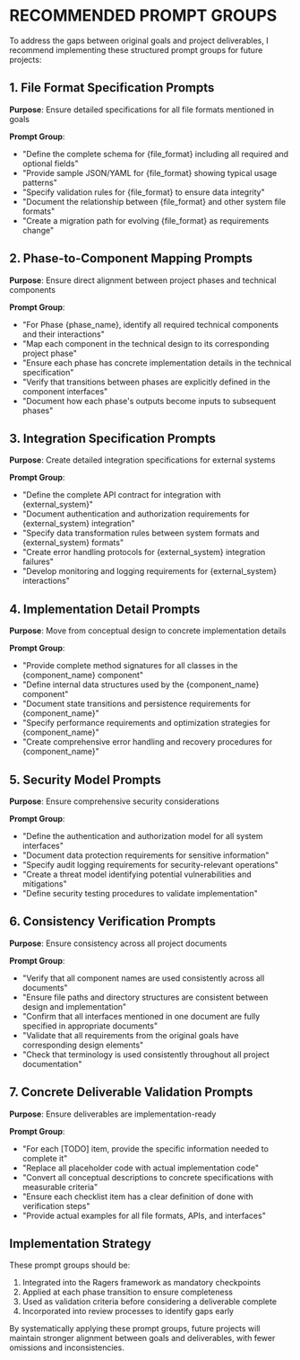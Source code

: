 # RECOMMENDED PROMPT GROUPS

To address the gaps between original goals and project deliverables, I recommend implementing these structured prompt groups for future projects:

## 1. File Format Specification Prompts

**Purpose**: Ensure detailed specifications for all file formats mentioned in goals

**Prompt Group**:
- "Define the complete schema for {file_format} including all required and optional fields"
- "Provide sample JSON/YAML for {file_format} showing typical usage patterns"
- "Specify validation rules for {file_format} to ensure data integrity"
- "Document the relationship between {file_format} and other system file formats"
- "Create a migration path for evolving {file_format} as requirements change"

## 2. Phase-to-Component Mapping Prompts

**Purpose**: Ensure direct alignment between project phases and technical components

**Prompt Group**:
- "For Phase {phase_name}, identify all required technical components and their interactions"
- "Map each component in the technical design to its corresponding project phase"
- "Ensure each phase has concrete implementation details in the technical specification"
- "Verify that transitions between phases are explicitly defined in the component interfaces"
- "Document how each phase's outputs become inputs to subsequent phases"

## 3. Integration Specification Prompts

**Purpose**: Create detailed integration specifications for external systems

**Prompt Group**:
- "Define the complete API contract for integration with {external_system}"
- "Document authentication and authorization requirements for {external_system} integration"
- "Specify data transformation rules between system formats and {external_system} formats"
- "Create error handling protocols for {external_system} integration failures"
- "Develop monitoring and logging requirements for {external_system} interactions"

## 4. Implementation Detail Prompts

**Purpose**: Move from conceptual design to concrete implementation details

**Prompt Group**:
- "Provide complete method signatures for all classes in the {component_name} component"
- "Define internal data structures used by the {component_name} component"
- "Document state transitions and persistence requirements for {component_name}"
- "Specify performance requirements and optimization strategies for {component_name}"
- "Create comprehensive error handling and recovery procedures for {component_name}"

## 5. Security Model Prompts

**Purpose**: Ensure comprehensive security considerations

**Prompt Group**:
- "Define the authentication and authorization model for all system interfaces"
- "Document data protection requirements for sensitive information"
- "Specify audit logging requirements for security-relevant operations"
- "Create a threat model identifying potential vulnerabilities and mitigations"
- "Define security testing procedures to validate implementation"

## 6. Consistency Verification Prompts

**Purpose**: Ensure consistency across all project documents

**Prompt Group**:
- "Verify that all component names are used consistently across all documents"
- "Ensure file paths and directory structures are consistent between design and implementation"
- "Confirm that all interfaces mentioned in one document are fully specified in appropriate documents"
- "Validate that all requirements from the original goals have corresponding design elements"
- "Check that terminology is used consistently throughout all project documentation"

## 7. Concrete Deliverable Validation Prompts

**Purpose**: Ensure deliverables are implementation-ready

**Prompt Group**:
- "For each [TODO] item, provide the specific information needed to complete it"
- "Replace all placeholder code with actual implementation code"
- "Convert all conceptual descriptions to concrete specifications with measurable criteria"
- "Ensure each checklist item has a clear definition of done with verification steps"
- "Provide actual examples for all file formats, APIs, and interfaces"

## Implementation Strategy

These prompt groups should be:
1. Integrated into the Ragers framework as mandatory checkpoints
2. Applied at each phase transition to ensure completeness
3. Used as validation criteria before considering a deliverable complete
4. Incorporated into review processes to identify gaps early

By systematically applying these prompt groups, future projects will maintain stronger alignment between goals and deliverables, with fewer omissions and inconsistencies.